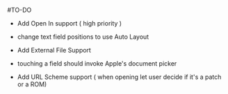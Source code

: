 



#TO-DO 


- Add Open In support ( high priority )

- change text field positions to use Auto Layout

- Add External File Support 

- touching a field should invoke Apple's document picker 

- Add URL Scheme support ( when opening let user decide if it's a patch or a ROM)

 
